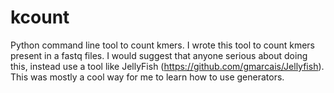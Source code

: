# kcount
Python command line tool to count kmers.
I wrote this tool to count kmers present in a fastq files. I would suggest that anyone serious about doing this, instead use a tool like JellyFish (https://github.com/gmarcais/Jellyfish). This was mostly a cool way for me to learn how to use generators.
